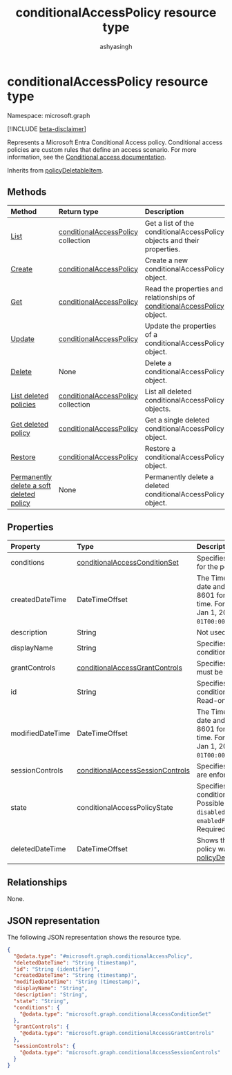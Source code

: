 ﻿---
title: "conditionalAccessPolicy resource type"
description: "Represents a Microsoft Entra Conditional Access policy. Conditional access policies are custom rules that define an access scenario."
author: "ashyasingh"
ms.date: 08/11/2025
ms.localizationpriority: medium
ms.subservice: "entra-sign-in"
doc_type: resourcePageType
---

# conditionalAccessPolicy resource type

Namespace: microsoft.graph

[!INCLUDE [beta-disclaimer](../../includes/beta-disclaimer.md)]

Represents a Microsoft Entra Conditional Access policy. Conditional access policies are custom rules that define an access scenario. For more information, see the [Conditional access documentation](/azure/active-directory/conditional-access/).


Inherits from [policyDeletableItem](../resources/policydeletableitem.md).


## Methods
|Method|Return type|Description|
|:---|:---|:---|
|[List](../api/conditionalaccessroot-list-policies.md)|[conditionalAccessPolicy](../resources/conditionalaccesspolicy.md) collection|Get a list of the conditionalAccessPolicy objects and their properties.|
|[Create](../api/conditionalaccessroot-post-policies.md)|[conditionalAccessPolicy](../resources/conditionalaccesspolicy.md)|Create a new conditionalAccessPolicy object.|
|[Get](../api/conditionalaccesspolicy-get.md)|[conditionalAccessPolicy](../resources/conditionalaccesspolicy.md)|Read the properties and relationships of [conditionalAccessPolicy](../resources/conditionalaccesspolicy.md) object.|
|[Update](../api/conditionalaccesspolicy-update.md)|[conditionalAccessPolicy](../resources/conditionalaccesspolicy.md)|Update the properties of a conditionalAccessPolicy object.|
|[Delete](../api/conditionalaccesspolicy-delete.md)|None|Delete a conditionalAccessPolicy object.|
| [List deleted policies](../api/policydeletableitem-list.md) | [conditionalAccessPolicy](../resources/conditionalaccesspolicy.md) collection | List all deleted conditionalAccessPolicy objects. |
| [Get deleted policy](../api/policydeletableitem-get.md) | [conditionalAccessPolicy](../resources/conditionalaccesspolicy.md) | Get a single deleted conditionalAccessPolicy object. |
|[Restore](../api/conditionalaccesspolicy-restore.md)|[conditionalAccessPolicy](../resources/conditionalaccesspolicy.md)|Restore a conditionalAccessPolicy object.|
| [Permanently delete a soft deleted policy](../api/policydeletableitem-delete.md) | None | Permanently delete a deleted conditionalAccessPolicy object. |

## Properties
|Property|Type|Description|
|:---|:---|:---|
|conditions|[conditionalAccessConditionSet](conditionalaccessconditionset.md)| Specifies the rules that must be met for the policy to apply. Required. |
|createdDateTime|DateTimeOffset| The Timestamp type represents date and time information using ISO 8601 format and is always in UTC time. For example, midnight UTC on Jan 1, 2014 is `2014-01-01T00:00:00Z`. Readonly. |
|description|String| Not used. |
|displayName|String| Specifies a display name for the conditionalAccessPolicy object. |
|grantControls|[conditionalAccessGrantControls](conditionalaccessgrantcontrols.md)| Specifies the grant controls that must be fulfilled to pass the policy. |
|id|String| Specifies the identifier of a conditionalAccessPolicy object. Read-only.|
|modifiedDateTime| DateTimeOffset|The Timestamp type represents date and time information using ISO 8601 format and is always in UTC time. For example, midnight UTC on Jan 1, 2014 is `2014-01-01T00:00:00Z`. Readonly. |
|sessionControls|[conditionalAccessSessionControls](conditionalaccesssessioncontrols.md)| Specifies the session controls that are enforced after sign-in. |
|state|conditionalAccessPolicyState| Specifies the state of the conditionalAccessPolicy object. Possible values are: `enabled`, `disabled`, `enabledForReportingButNotEnforced`. Required. |
|deletedDateTime|DateTimeOffset|Shows the last date and time the policy was deleted.Inherited from [policyDeletableItem](../resources/policydeletableitem.md).|

## Relationships
None.

## JSON representation
The following JSON representation shows the resource type.
<!-- {
  "blockType": "resource",
  "keyProperty": "id",
  "@odata.type": "microsoft.graph.conditionalAccessPolicy",
  "baseType": "microsoft.graph.policyDeletableItem",
  "openType": false
}
-->
``` json
{
  "@odata.type": "#microsoft.graph.conditionalAccessPolicy",
  "deletedDateTime": "String (timestamp)",
  "id": "String (identifier)",
  "createdDateTime": "String (timestamp)",
  "modifiedDateTime": "String (timestamp)",
  "displayName": "String",
  "description": "String",
  "state": "String",
  "conditions": {
    "@odata.type": "microsoft.graph.conditionalAccessConditionSet"
  },
  "grantControls": {
    "@odata.type": "microsoft.graph.conditionalAccessGrantControls"
  },
  "sessionControls": {
    "@odata.type": "microsoft.graph.conditionalAccessSessionControls"
  }
}
```

